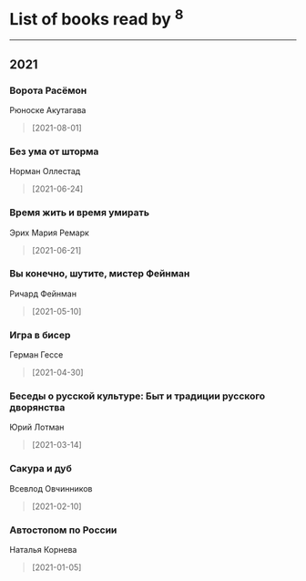 # List of books read by <sup>8</sup>
---

## 2021

### Ворота Расёмон
Рюноске Акутагава
> [2021-08-01] 


### Без ума от шторма
Норман Оллестад
> [2021-06-24] 


### Время жить и время умирать
Эрих Мария Ремарк
> [2021-06-21] 


### Вы конечно, шутите, мистер Фейнман
Ричард Фейнман
> [2021-05-10] 


### Игра в бисер
Герман Гессе
> [2021-04-30] 


### Беседы о русской культуре: Быт и традиции русского дворянства
Юрий Лотман
> [2021-03-14] 


### Сакура и дуб
Всевлод Овчинников
> [2021-02-10] 


### Автостопом по России
Наталья Корнева
> [2021-01-05] 



